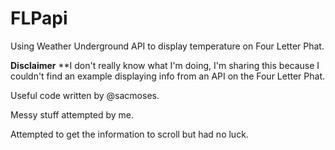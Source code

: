 # FLPapi
Using Weather Underground API to display temperature on Four Letter Phat.

**Disclaimer**
**I don't really know what I'm doing, I'm sharing this because I couldn't find an example displaying info from an API on the Four Letter Phat.

Useful code written by @sacmoses.

Messy stuff attempted by me.

Attempted to get the information to scroll but had no luck.

